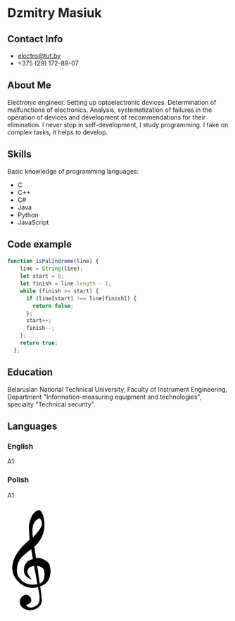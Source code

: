 # Dzmitry Masiuk

## Contact Info

- eloctro@tut.by
- +375 (29) 172-89-07

## About Me

Electronic engineer. Setting up optoelectronic devices. Determination of malfunctions of electronics. Analysis, systematization of failures in the operation of devices and development of recommendations for their elimination.
I never stop in self-development, I study programming. I take on complex tasks, it helps to develop.

## Skills

Basic knowledge of programming languages:

- C
- C++
- C#
- Java
- Python
- JavaScript

## Code example

```JavaScript
function isPalindrome(line) {
    line = String(line);
    let start = 0;
    let finish = line.length - 1;
    while (finish >= start) {
      if (line[start] !== line[finish]) {
        return false;
      };
      start++;
      finish--;
    };
    return true;
  };
```

## Education

Belarusian National Technical University, Faculty of Instrument Engineering, Department "Information-measuring equipment and technologies", specialty "Technical security".


## Languages

### English

A1

### Polish

A1

![treble clef](treble_clef.png)